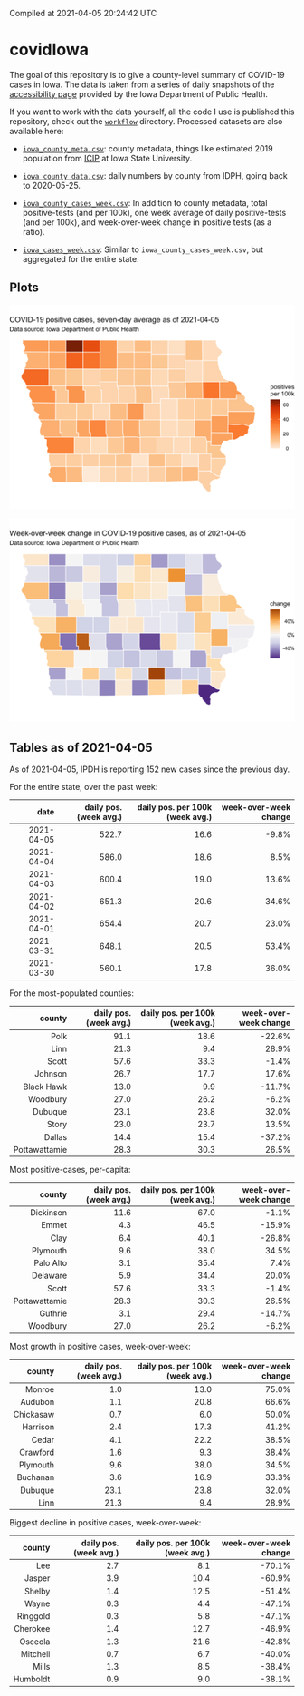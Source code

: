 Compiled at 2021-04-05 20:24:42 UTC

<!-- README.md is generated from README.Rmd. Please edit that file -->

# covidIowa

<!-- badges: start -->

<!-- badges: end -->

The goal of this repository is to give a county-level summary of
COVID-19 cases in Iowa. The data is taken from a series of daily
snapshots of the [accessibility
page](https://coronavirus.iowa.gov/pages/access) provided by the Iowa
Department of Public Health.

If you want to work with the data yourself, all the code I use is
published this repository, check out the [`workflow`](workflow)
directory. Processed datasets are also available here:

  - [`iowa_county_meta.csv`](https://raw.githubusercontent.com/ijlyttle/covidIowa/master/workflow/data/99-publish/iowa_county_meta.csv):
    county metadata, things like estimated 2019 population from
    [ICIP](https://www.icip.iastate.edu/tables/population/counties-estimates)
    at Iowa State University.

  - [`iowa_county_data.csv`](https://raw.githubusercontent.com/ijlyttle/covidIowa/master/workflow/data/99-publish/iowa_county_data.csv):
    daily numbers by county from IDPH, going back to 2020-05-25.

  - [`iowa_county_cases_week.csv`](https://raw.githubusercontent.com/ijlyttle/covidIowa/master/workflow/data/99-publish/iowa_county_data.csv):
    In addition to county metadata, total positive-tests (and per 100k),
    one week average of daily positive-tests (and per 100k), and
    week-over-week change in positive tests (as a ratio).

  - [`iowa_cases_week.csv`](https://raw.githubusercontent.com/ijlyttle/covidIowa/master/workflow/data/99-publish/iowa_cases_week.csv):
    Similar to `iowa_county_cases_week.csv`, but aggregated for the
    entire state.

## Plots

![](workflow/data/99-publish/iowa_cases.png)

![](workflow/data/99-publish/iowa_change.png)

## Tables as of 2021-04-05

As of 2021-04-05, IPDH is reporting 152 new cases since the previous
day.

For the entire state, over the past week:

|       date | daily pos. (week avg.) | daily pos. per 100k (week avg.) | week-over-week change |
| ---------: | ---------------------: | ------------------------------: | --------------------: |
| 2021-04-05 |                  522.7 |                            16.6 |                \-9.8% |
| 2021-04-04 |                  586.0 |                            18.6 |                  8.5% |
| 2021-04-03 |                  600.4 |                            19.0 |                 13.6% |
| 2021-04-02 |                  651.3 |                            20.6 |                 34.6% |
| 2021-04-01 |                  654.4 |                            20.7 |                 23.0% |
| 2021-03-31 |                  648.1 |                            20.5 |                 53.4% |
| 2021-03-30 |                  560.1 |                            17.8 |                 36.0% |

For the most-populated counties:

|        county | daily pos. (week avg.) | daily pos. per 100k (week avg.) | week-over-week change |
| ------------: | ---------------------: | ------------------------------: | --------------------: |
|          Polk |                   91.1 |                            18.6 |               \-22.6% |
|          Linn |                   21.3 |                             9.4 |                 28.9% |
|         Scott |                   57.6 |                            33.3 |                \-1.4% |
|       Johnson |                   26.7 |                            17.7 |                 17.6% |
|    Black Hawk |                   13.0 |                             9.9 |               \-11.7% |
|      Woodbury |                   27.0 |                            26.2 |                \-6.2% |
|       Dubuque |                   23.1 |                            23.8 |                 32.0% |
|         Story |                   23.0 |                            23.7 |                 13.5% |
|        Dallas |                   14.4 |                            15.4 |               \-37.2% |
| Pottawattamie |                   28.3 |                            30.3 |                 26.5% |

Most positive-cases, per-capita:

|        county | daily pos. (week avg.) | daily pos. per 100k (week avg.) | week-over-week change |
| ------------: | ---------------------: | ------------------------------: | --------------------: |
|     Dickinson |                   11.6 |                            67.0 |                \-1.1% |
|         Emmet |                    4.3 |                            46.5 |               \-15.9% |
|          Clay |                    6.4 |                            40.1 |               \-26.8% |
|      Plymouth |                    9.6 |                            38.0 |                 34.5% |
|     Palo Alto |                    3.1 |                            35.4 |                  7.4% |
|      Delaware |                    5.9 |                            34.4 |                 20.0% |
|         Scott |                   57.6 |                            33.3 |                \-1.4% |
| Pottawattamie |                   28.3 |                            30.3 |                 26.5% |
|       Guthrie |                    3.1 |                            29.4 |               \-14.7% |
|      Woodbury |                   27.0 |                            26.2 |                \-6.2% |

Most growth in positive cases, week-over-week:

|    county | daily pos. (week avg.) | daily pos. per 100k (week avg.) | week-over-week change |
| --------: | ---------------------: | ------------------------------: | --------------------: |
|    Monroe |                    1.0 |                            13.0 |                 75.0% |
|   Audubon |                    1.1 |                            20.8 |                 66.6% |
| Chickasaw |                    0.7 |                             6.0 |                 50.0% |
|  Harrison |                    2.4 |                            17.3 |                 41.2% |
|     Cedar |                    4.1 |                            22.2 |                 38.5% |
|  Crawford |                    1.6 |                             9.3 |                 38.4% |
|  Plymouth |                    9.6 |                            38.0 |                 34.5% |
|  Buchanan |                    3.6 |                            16.9 |                 33.3% |
|   Dubuque |                   23.1 |                            23.8 |                 32.0% |
|      Linn |                   21.3 |                             9.4 |                 28.9% |

Biggest decline in positive cases, week-over-week:

|   county | daily pos. (week avg.) | daily pos. per 100k (week avg.) | week-over-week change |
| -------: | ---------------------: | ------------------------------: | --------------------: |
|      Lee |                    2.7 |                             8.1 |               \-70.1% |
|   Jasper |                    3.9 |                            10.4 |               \-60.9% |
|   Shelby |                    1.4 |                            12.5 |               \-51.4% |
|    Wayne |                    0.3 |                             4.4 |               \-47.1% |
| Ringgold |                    0.3 |                             5.8 |               \-47.1% |
| Cherokee |                    1.4 |                            12.7 |               \-46.9% |
|  Osceola |                    1.3 |                            21.6 |               \-42.8% |
| Mitchell |                    0.7 |                             6.7 |               \-40.0% |
|    Mills |                    1.3 |                             8.5 |               \-38.4% |
| Humboldt |                    0.9 |                             9.0 |               \-38.1% |
